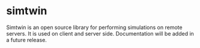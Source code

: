 # simtwin
Simtwin is an open source library for performing simulations on remote servers. It is used on client and server side.
Documentation will be added in a future release.